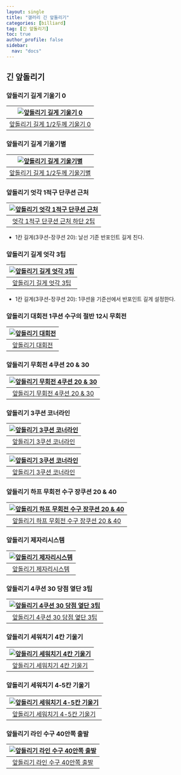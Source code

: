 ```yaml
---
layout: single
title: "갤러리 긴 앞돌리기"
categories: [billiard]
tag: [긴 앞돌리기]
toc: true
author_profile: false
sidebar:
  nav: "docs"
---
```


## 긴 앞돌리기

### 앞돌리기 길게 기울기 0

| [![앞돌리기 길게 기울기 0](/images/%EC%95%9E%EB%8F%8C%EB%A6%AC%EA%B8%B0%20%EA%B8%B0%EB%B3%B8%20%EB%B0%A9%EC%88%98.png)](/images/%EC%95%9E%EB%8F%8C%EB%A6%AC%EA%B8%B0%20%EA%B8%B0%EB%B3%B8%20%EB%B0%A9%EC%88%98.png) |
| :---: |
| [앞돌리기 길게 1/2두께 기울기 0](https://youtu.be/XF0v0q0myEg) |

### 앞돌리기 길게 기울기별

| [![앞돌리기 길게 기울기별](/images/%EC%95%9E%EB%8F%8C%EB%A6%AC%EA%B8%B0%20%EA%B8%B0%EB%B3%B8%20%EA%B8%B0%EC%9A%B8%EA%B8%B0%EB%B3%84%20%EB%B0%A9%EC%88%98.png)](/images/%EC%95%9E%EB%8F%8C%EB%A6%AC%EA%B8%B0%20%EA%B8%B0%EB%B3%B8%20%EA%B8%B0%EC%9A%B8%EA%B8%B0%EB%B3%84%20%EB%B0%A9%EC%88%98.png) |
| :---: |
| [앞돌리기 길게 1/2두께 기울기별](https://youtu.be/YvWzNoLhYXc) |

### 앞돌리기 엇각 1적구 단쿠션 근처

| [![앞돌리기 엇각 1적구 단쿠션 근처](/images/%EC%95%9E%EB%8F%8C%EB%A6%AC%EA%B8%B0%20%EC%97%87%EA%B0%81%20%ED%95%98%EB%8B%A8%202%ED%8C%81%20%EB%B0%A9%EC%88%98.png)](/images/%EC%95%9E%EB%8F%8C%EB%A6%AC%EA%B8%B0%20%EC%97%87%EA%B0%81%20%ED%95%98%EB%8B%A8%202%ED%8C%81%20%EB%B0%A9%EC%88%98.png) |
| :---: |
| [ 엇각 1적구 단쿠션 근처 하단 2팁](https://youtu.be/nb2KQFPls28) |

* 1칸 길게(3쿠션-장쿠션 20): 날선 기준 반포인트 길게 친다.

### 앞돌리기 길게 엇각 3팁

| [![앞돌리기 길게 엇각 3팁](/images/%EC%95%9E%EB%8F%8C%EB%A6%AC%EA%B8%B0%20%EA%B8%B8%EA%B2%8C%20%EC%97%87%EA%B0%81%203%ED%8C%81.png)](/images/%EC%95%9E%EB%8F%8C%EB%A6%AC%EA%B8%B0%20%EA%B8%B8%EA%B2%8C%20%EC%97%87%EA%B0%81%203%ED%8C%81.png) |
| :---: |
| [앞돌리기 길게 엇각 3팁](https://youtu.be/qfVJ8zlK-j0) |

* 1칸 길게(3쿠션-장쿠션 20): 1쿠션을 기준선에서 반포인트 길게 설정한다.

### 앞돌리기 대회전 1쿠션 수구의 절반 12시 무회전

| [![앞돌리기 대회전](/images/%EC%95%9E%EB%8F%8C%EB%A6%AC%EA%B8%B0%20%EB%8C%80%ED%9A%8C%EC%A0%84.png)](/images/%EC%95%9E%EB%8F%8C%EB%A6%AC%EA%B8%B0%20%EB%8C%80%ED%9A%8C%EC%A0%84.png) |
| :---: |
| [앞돌리기 대회전](https://youtu.be/h77Hi2fOhh0) |

### 앞돌리기 무회전 4쿠션 20 & 30

| [![앞돌리기 무회전 4쿠션 20 & 30](/images/%EC%95%9E%EB%8F%8C%EB%A6%AC%EA%B8%B0%20%EC%88%98%ED%98%B8%EC%8B%A0%20%EA%B8%B8%EA%B2%8C.png)](/images/%EC%95%9E%EB%8F%8C%EB%A6%AC%EA%B8%B0%20%EC%88%98%ED%98%B8%EC%8B%A0%20%EA%B8%B8%EA%B2%8C.png) |
| :---: |
| [앞돌리기 무회전 4쿠션 20 & 30](https://youtu.be/4u6vUyhQgyQ) |

### 앞돌리기 3쿠션 코너라인

| [![앞돌리기 3쿠션 코너라인](/images/앞돌리기_3쿠션코너1.png)](/images/앞돌리기_3쿠션코너1.png) |
| :---: |
| [앞돌리기 3쿠션 코너라인](https://youtu.be/CLCpmykB7sc) |

| [![앞돌리기 3쿠션 코너라인](/images/%EC%95%9E%EB%8F%8C%EB%A6%AC%EA%B8%B0%203%EC%BF%A0%EC%85%98%20%EC%BD%94%EB%84%88%EB%9D%BC%EC%9D%B8.png)](/images/%EC%95%9E%EB%8F%8C%EB%A6%AC%EA%B8%B0%203%EC%BF%A0%EC%85%98%20%EC%BD%94%EB%84%88%EB%9D%BC%EC%9D%B8.png) |
| :---: |
| [앞돌리기 3쿠션 코너라인](https://youtu.be/7t8xH0ipNOk) |

### 앞돌리기 하프 무회전 수구 장쿠션 20 & 40

| [![앞돌리기 하프 무회전 수구 장쿠션 20 & 40](/images/%EC%95%9E%EB%8F%8C%EB%A6%AC%EA%B8%B0%20%EC%88%98%ED%98%B8%EC%8B%A0%20%ED%95%98%ED%94%84.png)](/images/%EC%95%9E%EB%8F%8C%EB%A6%AC%EA%B8%B0%20%EC%88%98%ED%98%B8%EC%8B%A0%20%ED%95%98%ED%94%84.png) |
| :---: |
| [앞돌리기 하프 무회전 수구 장쿠션 20 & 40](https://youtu.be/-lDj6ez2Q9M) |

### 앞돌리기 제자리시스템

| [![앞돌리기 제자리시스템](/images/%EC%95%9E%EB%8F%8C%EB%A6%AC%EA%B8%B0%20%EC%A0%9C%EC%9E%90%EB%A6%AC%EC%8B%9C%EC%8A%A4%ED%85%9C.png)](/images/%EC%95%9E%EB%8F%8C%EB%A6%AC%EA%B8%B0%20%EC%A0%9C%EC%9E%90%EB%A6%AC%EC%8B%9C%EC%8A%A4%ED%85%9C.png) |
| :---: |
| [앞돌리기 제자리시스템](https://youtu.be/IwJtf8vCWTw) |

### 앞돌리기 4쿠션 30 당점 옆단 3팁

| [![앞돌리기 4쿠션 30 당점 옆단 3팁](/images/%EC%95%9E%EB%8F%8C%EB%A6%AC%EA%B8%B0%20%EC%88%98%ED%98%B8%EC%8B%A0%204%EC%BF%A0%EC%85%98%2030.png)](/images/%EC%95%9E%EB%8F%8C%EB%A6%AC%EA%B8%B0%20%EC%88%98%ED%98%B8%EC%8B%A0%204%EC%BF%A0%EC%85%98%2030.png) |
| :---: |
| [앞돌리기 4쿠션 30 당점 옆단 3팁](https://youtu.be/rqXKJiu9Vvk) |

### 앞돌리기 세워치기 4칸 기울기

| [![앞돌리기 세워치기 4칸 기울기](/images/%EC%95%9E%EB%8F%8C%EB%A6%AC%EA%B8%B0%20%EC%88%98%ED%98%B8%EC%8B%A0%204%EC%B9%B8.png)](/images/%EC%95%9E%EB%8F%8C%EB%A6%AC%EA%B8%B0%20%EC%88%98%ED%98%B8%EC%8B%A0%204%EC%B9%B8.png) |
| :---: |
| [앞돌리기 세워치기 4칸 기울기](https://youtu.be/CpPGTSNUy1Y) |

### 앞돌리기 세워치기 4-5칸 기울기

| [![앞돌리기 세워치기 4-5칸 기울기](/images/%EC%95%9E%EB%8F%8C%EB%A6%AC%EA%B8%B0%20%EB%81%8C%EC%96%B4%EC%B9%98%EA%B8%B0%20%EC%88%98%ED%98%B8%EC%8B%A0.png)](/images/%EC%95%9E%EB%8F%8C%EB%A6%AC%EA%B8%B0%20%EB%81%8C%EC%96%B4%EC%B9%98%EA%B8%B0%20%EC%88%98%ED%98%B8%EC%8B%A0.png) |
| :---: |
| [앞돌리기 세워치기 4-5칸 기울기](https://youtu.be/WoOzclT0dZw) |

### 앞돌리기 라인 수구 40안쪽 출발

| [![앞돌리기 라인 수구 40안쪽 출발](/images/%EC%95%9E%EB%8F%8C%EB%A6%AC%EA%B8%B0%20%EB%9D%BC%EC%9D%B8%20%EC%88%98%EA%B5%AC%2040%EC%95%88%EC%AA%BD%20%EC%B6%9C%EB%B0%9C.png)](/images/%EC%95%9E%EB%8F%8C%EB%A6%AC%EA%B8%B0%20%EB%9D%BC%EC%9D%B8%20%EC%88%98%EA%B5%AC%2040%EC%95%88%EC%AA%BD%20%EC%B6%9C%EB%B0%9C.png) |
| :---: |
| [앞돌리기 라인 수구 40안쪽 출발](https://youtu.be/dS9mLP6ta-M) |

